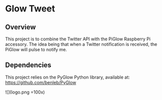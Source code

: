 # Glow Tweet
## Overview
This project is to combine the Twitter API with the PiGlow Raspberry Pi accessory. The idea being that when a Twitter notification is received, the PiGlow will pulse to notify me.
## Dependencies
This project relies on the PyGlow Python library, available at: https://github.com/benleb/PyGlow

![](logo.png =100x)
